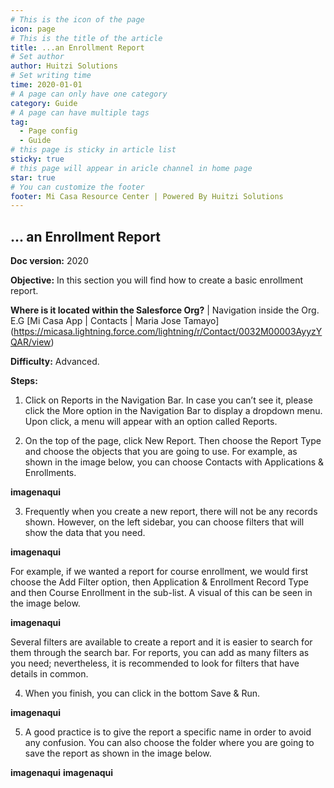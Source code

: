 ```yaml
---
# This is the icon of the page
icon: page
# This is the title of the article
title: ...an Enrollment Report
# Set author
author: Huitzi Solutions
# Set writing time
time: 2020-01-01
# A page can only have one category
category: Guide
# A page can have multiple tags
tag:
  - Page config
  - Guide
# this page is sticky in article list
sticky: true
# this page will appear in aricle channel in home page
star: true
# You can customize the footer
footer: Mi Casa Resource Center | Powered By Huitzi Solutions
---
```


## ... an Enrollment Report

**Doc version:** 2020

**Objective:**  In this section you will find how to create a basic enrollment report. 

**Where is it located within the Salesforce Org?** | Navigation inside the Org. E.G [Mi Casa App | Contacts | Maria Jose Tamayo] (https://micasa.lightning.force.com/lightning/r/Contact/0032M00003AyyzYQAR/view)

**Difficulty:** Advanced.

**Steps:**

1. Click on Reports in the Navigation Bar. In case you can’t see it, please click the More option in the Navigation Bar to display a dropdown menu. Upon click, a menu will appear with an option called Reports.

2. On the top of the page, click New Report. Then choose the Report Type and choose the objects that you are going to use. For example, as shown in the image below, you can choose Contacts with Applications & Enrollments.

**imagenaqui**

3. Frequently when you create a new report, there will not be any records shown. However, on the left sidebar, you can choose filters that will show the data that you need.

**imagenaqui**

For example, if we wanted a report for course enrollment, we would first choose the Add Filter option, then Application & Enrollment Record Type and then Course Enrollment in the sub-list. A visual of this can be seen in the image below.

**imagenaqui**

Several filters are available to create a report and it is easier to search for them through the search bar. For reports, you can add as many filters as you need; nevertheless, it is recommended to look for filters that have details in common.

4. When you finish, you can click in the bottom Save & Run. 

**imagenaqui**

5. A good practice is to give the report a specific name in order to avoid any confusion. You can also choose the folder where you are going to save the report as shown in the image below.

**imagenaqui**
**imagenaqui**